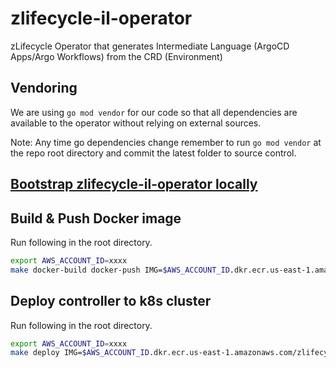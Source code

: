 # zlifecycle-il-operator
zLifecycle Operator that generates Intermediate Language (ArgoCD Apps/Argo Workflows) from the CRD (Environment)

## Vendoring

We are using `go mod vendor` for our code so that all dependencies are available to the operator without relying on external sources. 

Note: Any time go dependencies change remember to run `go mod vendor` at the repo root directory and commit the latest folder to source control.

## [Bootstrap zlifecycle-il-operator locally](./zlifecycle/runbook/setup/bootstrap-operator-locally.md)

## Build & Push Docker image

Run following in the root directory.

```bash
export AWS_ACCOUNT_ID=xxxx
make docker-build docker-push IMG=$AWS_ACCOUNT_ID.dkr.ecr.us-east-1.amazonaws.com/zlifecycle-il-operator:latest
```

## Deploy controller to k8s cluster

Run following in the root directory.

```bash
export AWS_ACCOUNT_ID=xxxx
make deploy IMG=$AWS_ACCOUNT_ID.dkr.ecr.us-east-1.amazonaws.com/zlifecycle-il-operator:latest
```
